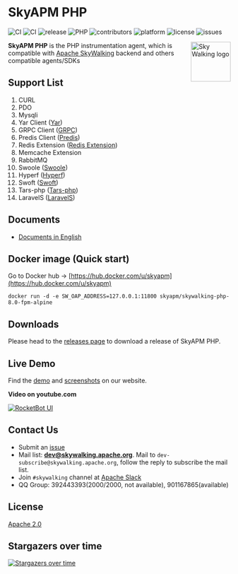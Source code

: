 SkyAPM PHP
==========
![CI](https://github.com/SkyAPM/SkyAPM-php-sdk/workflows/CI/badge.svg)
![CI](https://travis-ci.org/SkyAPM/SkyAPM-php-sdk.svg?branch=master)
![release](https://img.shields.io/github/release/SkyAPM/SkyAPM-php-sdk.svg)
![PHP](https://img.shields.io/badge/PHP-%3E%3D%207.0-brightgreen.svg)
![contributors](https://img.shields.io/github/contributors/SkyAPM/SkyAPM-php-sdk.svg)
![platform](https://img.shields.io/badge/platform-macos%20%7C%20linux-brightgreen.svg)
![license](https://img.shields.io/badge/license-Apache%202.0-green.svg)
![issues](https://img.shields.io/github/issues/SkyAPM/SkyAPM-php-sdk.svg)


<img src="https://skyapmtest.github.io/page-resources/SkyAPM/skyapm.png" alt="Sky Walking logo" height="90px" align="right" />

**SkyAPM PHP** is the PHP instrumentation agent, which is compatible with [Apache SkyWalking](https://github.com/apache/skywalking) backend and others compatible agents/SDKs

## Support List
1. CURL
1. PDO
1. Mysqli
1. Yar Client ([Yar](https://www.php.net/manual/en/book.yar.php))
1. GRPC Client ([GRPC](https://github.com/grpc/grpc-php))
1. Predis Client ([Predis](https://packagist.org/packages/predis/predis))
1. Redis Extension ([Redis Extension](https://github.com/phpredis/phpredis))
1. Memcache Extension
1. RabbitMQ
1. Swoole ([Swoole](https://github.com/swoole/swoole-src))
1. Hyperf ([Hyperf](https://github.com/hyperf/hyperf))
1. Swoft ([Swoft](https://github.com/swoft-cloud/swoft))
1. Tars-php ([Tars-php](https://github.com/TarsPHP/TarsPHP))
1. LaravelS ([LaravelS](https://github.com/hhxsv5/laravel-s))

## Documents
* [Documents in English](docs/README.md)

## Docker image (Quick start)
Go to Docker hub -> [https://hub.docker.com/u/skyapm](https://hub.docker.com/u/skyapm)
```shell script
docker run -d -e SW_OAP_ADDRESS=127.0.0.1:11800 skyapm/skywalking-php-8.0-fpm-alpine
```

## Downloads
Please head to the [releases page](https://pecl.php.net/package/skywalking) to download a release of SkyAPM PHP.

## Live Demo
Find the [demo](https://skywalking.apache.org/#demo) and [screenshots](https://skywalking.apache.org/#arch) on our website.

**Video on youtube.com**

[![RocketBot UI](http://img.youtube.com/vi/mfKaToAKl7k/0.jpg)](http://www.youtube.com/watch?v=mfKaToAKl7k)

## Contact Us
* Submit an [issue](https://github.com/SkyAPM/SkyAPM-php-sdk/issues)
* Mail list: **dev@skywalking.apache.org**. Mail to `dev-subscribe@skywalking.apache.org`, follow the reply to subscribe the mail list.
* Join `#skywalking` channel at [Apache Slack](https://join.slack.com/t/the-asf/shared_invite/enQtNDQ3OTEwNzE1MDg5LWY2NjkwMTEzMGI2ZTI1NzUzMDk0MzJmMWM1NWVmODg0MzBjNjAxYzUwMjIwNDI3MjlhZWRjNmNhOTM5NmIxNDk)
* QQ Group: 392443393(2000/2000, not available), 901167865(available)

## License
[Apache 2.0](LICENSE)

## Stargazers over time

[![Stargazers over time](https://starchart.cc/SkyAPM/SkyAPM-php-sdk.svg)](https://starchart.cc/SkyAPM/SkyAPM-php-sdk)
